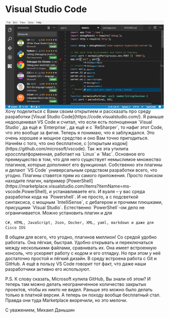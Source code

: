# Visual Studio Code

<img style="float: right;" src="./home-screenshot-win-lg.png" alt="image" />
Хочу поделиться с Вами своим открытием и рассказать про среду разработки [Visual Studio Code](https://code.visualstudio.com/). Я раньше недооценивал VS Code и считал, что если есть полноценная `Visual Studio`, да ещё и `Enterprise`, да ещё и с `ReSharper`, то нафиг этот Code, что это вообще за фигня. Теперь я понимаю, что я заблуждался. Это очень хорошее и мощное средство и оно Вам точно пригодиться. Начнём с того, что оно бесплатное, с [открытым кодом](https://github.com/microsoft/vscode). Так же эта утилита кроссплатформенная, работает на `Linux` и `Mac`.  Основное его преимущество в том, что для него существует немыслимое множество плагинов, которые дополняют его функционал. Собственно эти плагины и делают `VS Code` универсальным средством разработки всего, что угодно. Плагины ставятся прям из самого приложения. Просто поиском находите плагин, например [PowerShell](https://marketplace.visualstudio.com/items?itemName=ms-vscode.PowerShell), и устанавливаете его. И вуаля – у вас среда разработки кода на `Powershell`. И не просто, а с подсветкой синтаксиса, с мощным  `IntelliSense`, с дебагером и прочими плюшками, присущими `Visual Studio`. Естественно `PowerShell`-ом дело не ограничивается. Можно установить плагин и для 

```
C#, HTML, JavaScript, Json, Docker, XML, yaml, markdown и даже для Cisco IOS
```

В общем для всего, что угодно, плагинов миллион! Со средой удобно работать. Она лёгкая, быстрая. Удобно открывать и переключаться между несколькими файлами, сравнивать их. Она имеет встроенную консоль, что ускоряет работу с кодом и его отладку. Но при этом у неё достаточно простой и лёгкий дизайн. В среду встроена работа с Git и GitHub. А ещё в пользу VS Code говорит тот факт, что даже наши разработчики активно его используют.

P.S.
К слову сказать, Microsoft купила GitHub, Вы знали об этом? И теперь там можно делать неограниченное количество закрытых проектов, чтобы их никто не видел. Раньше это можно было делать только в платной версии. А теперь он походу вообще бесплатный стал. Правда они туда Marketplace вкорячили, но это мелочи.

С уважением,
Михаил Даньшин